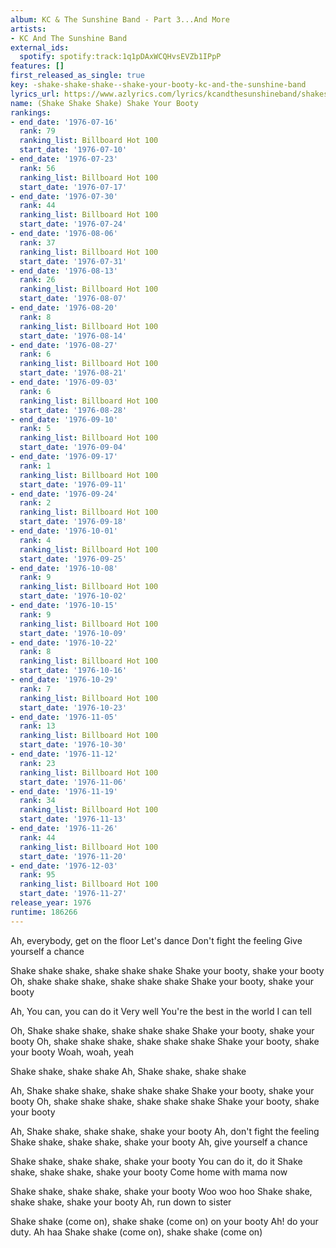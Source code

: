 ```yaml
---
album: KC & The Sunshine Band - Part 3...And More
artists:
- KC And The Sunshine Band
external_ids:
  spotify: spotify:track:1q1pDAxWCQHvsEVZb1IPpP
features: []
first_released_as_single: true
key: -shake-shake-shake--shake-your-booty-kc-and-the-sunshine-band
lyrics_url: https://www.azlyrics.com/lyrics/kcandthesunshineband/shakeshakeshakeshakeyourbooty.html
name: (Shake Shake Shake) Shake Your Booty
rankings:
- end_date: '1976-07-16'
  rank: 79
  ranking_list: Billboard Hot 100
  start_date: '1976-07-10'
- end_date: '1976-07-23'
  rank: 56
  ranking_list: Billboard Hot 100
  start_date: '1976-07-17'
- end_date: '1976-07-30'
  rank: 44
  ranking_list: Billboard Hot 100
  start_date: '1976-07-24'
- end_date: '1976-08-06'
  rank: 37
  ranking_list: Billboard Hot 100
  start_date: '1976-07-31'
- end_date: '1976-08-13'
  rank: 26
  ranking_list: Billboard Hot 100
  start_date: '1976-08-07'
- end_date: '1976-08-20'
  rank: 8
  ranking_list: Billboard Hot 100
  start_date: '1976-08-14'
- end_date: '1976-08-27'
  rank: 6
  ranking_list: Billboard Hot 100
  start_date: '1976-08-21'
- end_date: '1976-09-03'
  rank: 6
  ranking_list: Billboard Hot 100
  start_date: '1976-08-28'
- end_date: '1976-09-10'
  rank: 5
  ranking_list: Billboard Hot 100
  start_date: '1976-09-04'
- end_date: '1976-09-17'
  rank: 1
  ranking_list: Billboard Hot 100
  start_date: '1976-09-11'
- end_date: '1976-09-24'
  rank: 2
  ranking_list: Billboard Hot 100
  start_date: '1976-09-18'
- end_date: '1976-10-01'
  rank: 4
  ranking_list: Billboard Hot 100
  start_date: '1976-09-25'
- end_date: '1976-10-08'
  rank: 9
  ranking_list: Billboard Hot 100
  start_date: '1976-10-02'
- end_date: '1976-10-15'
  rank: 9
  ranking_list: Billboard Hot 100
  start_date: '1976-10-09'
- end_date: '1976-10-22'
  rank: 8
  ranking_list: Billboard Hot 100
  start_date: '1976-10-16'
- end_date: '1976-10-29'
  rank: 7
  ranking_list: Billboard Hot 100
  start_date: '1976-10-23'
- end_date: '1976-11-05'
  rank: 13
  ranking_list: Billboard Hot 100
  start_date: '1976-10-30'
- end_date: '1976-11-12'
  rank: 23
  ranking_list: Billboard Hot 100
  start_date: '1976-11-06'
- end_date: '1976-11-19'
  rank: 34
  ranking_list: Billboard Hot 100
  start_date: '1976-11-13'
- end_date: '1976-11-26'
  rank: 44
  ranking_list: Billboard Hot 100
  start_date: '1976-11-20'
- end_date: '1976-12-03'
  rank: 95
  ranking_list: Billboard Hot 100
  start_date: '1976-11-27'
release_year: 1976
runtime: 186266
---
```

Ah, everybody, get on the floor
Let's dance
Don't fight the feeling
Give yourself a chance

Shake shake shake, shake shake shake
Shake your booty, shake your booty
Oh, shake shake shake, shake shake shake
Shake your booty, shake your booty

Ah, You can, you can do it
Very well
You're the best in the world
I can tell

Oh, Shake shake shake, shake shake shake
Shake your booty, shake your booty
Oh, shake shake shake, shake shake shake
Shake your booty, shake your booty
Woah, woah, yeah

Shake shake, shake shake
Ah, Shake shake, shake shake

Ah, Shake shake shake, shake shake shake
Shake your booty, shake your booty
Oh, shake shake shake, shake shake shake
Shake your booty, shake your booty

Ah, Shake shake, shake shake, shake your booty
Ah, don't fight the feeling
Shake shake, shake shake, shake your booty
Ah, give yourself a chance

Shake shake, shake shake, shake your booty
You can do it, do it
Shake shake, shake shake, shake your booty
Come home with mama now

Shake shake, shake shake, shake your booty
Woo woo hoo
Shake shake, shake shake, shake your booty
Ah, run down to sister

Shake shake (come on), shake shake (come on) on your booty
Ah! do your duty. Ah haa
Shake shake (come on), shake shake (come on)
